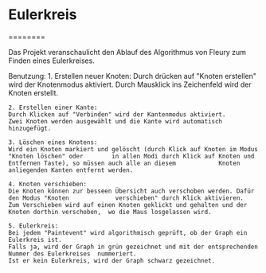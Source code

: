 # Eulerkreis
========

Das Projekt veranschaulicht den Ablauf des Algorithmus von
Fleury zum Finden eines Eulerkreises.

Benutzung:
	1. Erstellen neuer Knoten: 
	Durch drücken auf "Knoten erstellen" wird der Knotenmodus aktiviert.
	Durch Mausklick ins Zeichenfeld wird der Knoten erstellt.
	
	2. Erstellen einer Kante:
	Durch Klicken auf "Verbinden" wird der Kantenmodus aktiviert.
	Zwei Knoten werden ausgewählt und die Kante wird automatisch hinzugefügt.
	
	3. Löschen eines Knotens:
	Wird ein Knoten markiert und gelöscht (durch Klick auf Knoten im Modus "Knoten löschen" oder 		in allen Modi durch Klick auf Knoten und Entfernen Taste), so müssen auch alle an diesem 			Knoten anliegenden Kanten entfernt werden.
	
	4. Knoten verschieben:
	Die Knoten können zur besseen Übersicht auch verschoben werden. Dafür den Modus "Knoten 			verschieben" durch Klick aktivieren. 
	Zum Verschieben wird auf einen Knoten geklickt und gehalten und der Knoten dorthin verschoben, 	wo die Maus losgelassen wird. 
	
	5. Eulerkreis:
	Bei jedem "Paintevent" wird algorithmisch geprüft, ob der Graph ein Eulerkreis ist.
	Falls ja, wird der Graph in grün gezeichnet und mit der entsprechenden Nummer des Eulerkreises 	nummeriert.
	Ist er kein Eulerkreis, wird der Graph schwarz gezeichnet.
	
	
